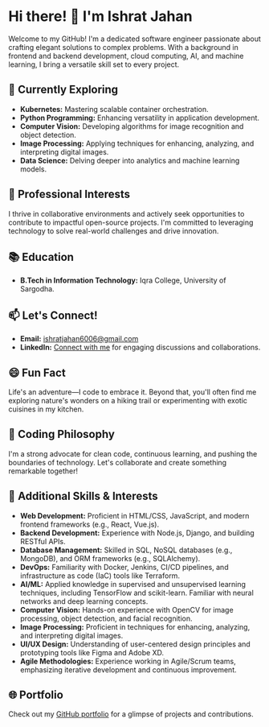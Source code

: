 
# Hi there! 👋 I'm Ishrat Jahan

Welcome to my GitHub! I'm a dedicated software engineer passionate about crafting elegant solutions to complex problems. With a background in frontend and backend development, cloud computing, AI, and machine learning, I bring a versatile skill set to every project.

## 🔭 Currently Exploring
- **Kubernetes:** Mastering scalable container orchestration.
- **Python Programming:** Enhancing versatility in application development.
- **Computer Vision:** Developing algorithms for image recognition and object detection.
- **Image Processing:** Applying techniques for enhancing, analyzing, and interpreting digital images.
- **Data Science:** Delving deeper into analytics and machine learning models.

## 💼 Professional Interests
I thrive in collaborative environments and actively seek opportunities to contribute to impactful open-source projects. I'm committed to leveraging technology to solve real-world challenges and drive innovation.

## 📚 Education
- **B.Tech in Information Technology:** Iqra College, University of Sargodha.

## 📫 Let's Connect!
- **Email:** [ishratjahan6006@gmail.com](mailto:ishratjahan6006@gmail.com)
- **LinkedIn:** [Connect with me](https://www.linkedin.com/in/ishrat-jahan-60ishrat60) for engaging discussions and collaborations.

## 😄 Fun Fact
Life's an adventure—I code to embrace it. Beyond that, you'll often find me exploring nature's wonders on a hiking trail or experimenting with exotic cuisines in my kitchen.

## 🚀 Coding Philosophy
I'm a strong advocate for clean code, continuous learning, and pushing the boundaries of technology. Let's collaborate and create something remarkable together!

## 🌟 Additional Skills & Interests
- **Web Development:** Proficient in HTML/CSS, JavaScript, and modern frontend frameworks (e.g., React, Vue.js).
- **Backend Development:** Experience with Node.js, Django, and building RESTful APIs.
- **Database Management:** Skilled in SQL, NoSQL databases (e.g., MongoDB), and ORM frameworks (e.g., SQLAlchemy).
- **DevOps:** Familiarity with Docker, Jenkins, CI/CD pipelines, and infrastructure as code (IaC) tools like Terraform.
- **AI/ML:** Applied knowledge in supervised and unsupervised learning techniques, including TensorFlow and scikit-learn. Familiar with neural networks and deep learning concepts.
- **Computer Vision:** Hands-on experience with OpenCV for image processing, object detection, and facial recognition.
- **Image Processing:** Proficient in techniques for enhancing, analyzing, and interpreting digital images.
- **UI/UX Design:** Understanding of user-centered design principles and prototyping tools like Figma and Adobe XD.
- **Agile Methodologies:** Experience working in Agile/Scrum teams, emphasizing iterative development and continuous improvement.

## 🌐 Portfolio
Check out my [GitHub portfolio](https://github.com/ishratjahan11) for a glimpse of projects and contributions.
